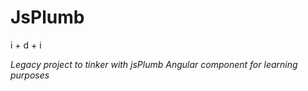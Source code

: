 # JsPlumb

i + d + i 

*Legacy project to tinker with jsPlumb Angular component for learning purposes*

